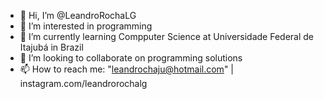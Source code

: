 - 👋 Hi, I’m @LeandroRochaLG
- 👀 I’m interested in programming
- 🌱 I’m currently learning Compputer Science at Universidade Federal de Itajubá in Brazil
- 💞️ I’m looking to collaborate on programming solutions
- 📫 How to reach me: "leandrochaju@hotmail.com" | instagram.com/leandrorochalg

<!---
LeandroRochaLG/LeandroRochaLG is a ✨ special ✨ repository because its `README.md` (this file) appears on your GitHub profile.
You can click the Preview link to take a look at your changes.
--->
